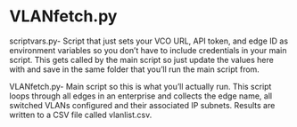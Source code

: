 # VLANfetch.py

scriptvars.py- Script that just sets your VCO URL, API token, and edge ID as environment variables so you don’t have to include credentials in your main script.  This gets called by the main script so just update the values here with and save in the same folder that you’ll run the main script from. 

VLANfetch.py- Main script so this is what you’ll actually run.  This script loops through all edges in an enterprise and collects the edge name, all switched VLANs configured and their associated IP subnets.  Results are written to a CSV file called vlanlist.csv.
